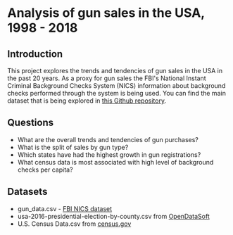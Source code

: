 # Analysis of gun sales in the USA, 1998 - 2018

## Introduction
This project explores the trends and tendencies of gun sales in the USA in the past 20 years. As a proxy for gun sales the FBI's National Instant Criminal Background Checks System (NICS) information about background checks performed through the system is being used. You can find the main dataset that is being explored in [this Github repository](https://github.com/BuzzFeedNews/nics-firearm-background-checks).

## Questions

- What are the overall trends and tendencies of gun purchases?
- What is the split of sales by gun type?
- Which states have had the highest growth in gun registrations?
- What census data is most associated with high level of background checks per capita?

## Datasets

- gun_data.csv - [FBI NICS dataset](https://github.com/BuzzFeedNews/nics-firearm-background-checks)
- usa-2016-presidential-election-by-county.csv from [OpenDataSoft](https://data.opendatasoft.com/explore/dataset/usa-2016-presidential-election-by-county%40public/table/)
- U.S. Census Data.csv from [census.gov](https://census.gov/en.html)